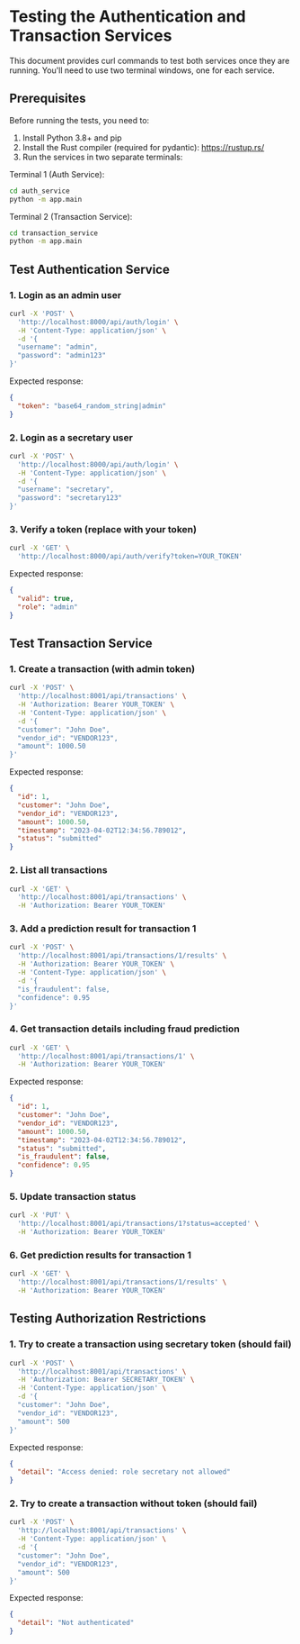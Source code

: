 # Testing the Authentication and Transaction Services

This document provides curl commands to test both services once they are running. You'll need to use two terminal windows, one for each service.

## Prerequisites

Before running the tests, you need to:

1. Install Python 3.8+ and pip
2. Install the Rust compiler (required for pydantic): https://rustup.rs/
3. Run the services in two separate terminals:

Terminal 1 (Auth Service):
```bash
cd auth_service
python -m app.main
```

Terminal 2 (Transaction Service):
```bash
cd transaction_service
python -m app.main
```

## Test Authentication Service

### 1. Login as an admin user

```bash
curl -X 'POST' \
  'http://localhost:8000/api/auth/login' \
  -H 'Content-Type: application/json' \
  -d '{
  "username": "admin",
  "password": "admin123"
}'
```

Expected response:
```json
{
  "token": "base64_random_string|admin"
}
```

### 2. Login as a secretary user

```bash
curl -X 'POST' \
  'http://localhost:8000/api/auth/login' \
  -H 'Content-Type: application/json' \
  -d '{
  "username": "secretary",
  "password": "secretary123"
}'
```

### 3. Verify a token (replace with your token)

```bash
curl -X 'GET' \
  'http://localhost:8000/api/auth/verify?token=YOUR_TOKEN'
```

Expected response:
```json
{
  "valid": true,
  "role": "admin"
}
```

## Test Transaction Service

### 1. Create a transaction (with admin token)

```bash
curl -X 'POST' \
  'http://localhost:8001/api/transactions' \
  -H 'Authorization: Bearer YOUR_TOKEN' \
  -H 'Content-Type: application/json' \
  -d '{
  "customer": "John Doe",
  "vendor_id": "VENDOR123",
  "amount": 1000.50
}'
```

Expected response:
```json
{
  "id": 1,
  "customer": "John Doe",
  "vendor_id": "VENDOR123",
  "amount": 1000.50,
  "timestamp": "2023-04-02T12:34:56.789012",
  "status": "submitted"
}
```

### 2. List all transactions

```bash
curl -X 'GET' \
  'http://localhost:8001/api/transactions' \
  -H 'Authorization: Bearer YOUR_TOKEN'
```

### 3. Add a prediction result for transaction 1

```bash
curl -X 'POST' \
  'http://localhost:8001/api/transactions/1/results' \
  -H 'Authorization: Bearer YOUR_TOKEN' \
  -H 'Content-Type: application/json' \
  -d '{
  "is_fraudulent": false,
  "confidence": 0.95
}'
```

### 4. Get transaction details including fraud prediction

```bash
curl -X 'GET' \
  'http://localhost:8001/api/transactions/1' \
  -H 'Authorization: Bearer YOUR_TOKEN'
```

Expected response:
```json
{
  "id": 1,
  "customer": "John Doe",
  "vendor_id": "VENDOR123",
  "amount": 1000.50,
  "timestamp": "2023-04-02T12:34:56.789012",
  "status": "submitted",
  "is_fraudulent": false,
  "confidence": 0.95
}
```

### 5. Update transaction status

```bash
curl -X 'PUT' \
  'http://localhost:8001/api/transactions/1?status=accepted' \
  -H 'Authorization: Bearer YOUR_TOKEN'
```

### 6. Get prediction results for transaction 1

```bash
curl -X 'GET' \
  'http://localhost:8001/api/transactions/1/results' \
  -H 'Authorization: Bearer YOUR_TOKEN'
```

## Testing Authorization Restrictions

### 1. Try to create a transaction using secretary token (should fail)

```bash
curl -X 'POST' \
  'http://localhost:8001/api/transactions' \
  -H 'Authorization: Bearer SECRETARY_TOKEN' \
  -H 'Content-Type: application/json' \
  -d '{
  "customer": "John Doe",
  "vendor_id": "VENDOR123",
  "amount": 500
}'
```

Expected response:
```json
{
  "detail": "Access denied: role secretary not allowed"
}
```

### 2. Try to create a transaction without token (should fail)

```bash
curl -X 'POST' \
  'http://localhost:8001/api/transactions' \
  -H 'Content-Type: application/json' \
  -d '{
  "customer": "John Doe",
  "vendor_id": "VENDOR123",
  "amount": 500
}'
```

Expected response:
```json
{
  "detail": "Not authenticated"
}
``` 